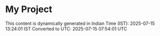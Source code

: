 # My Project

This content is dynamically generated in Indian Time (IST): 2025-07-15 13:24:01 IST
Converted to UTC: 2025-07-15 07:54:01 UTC
